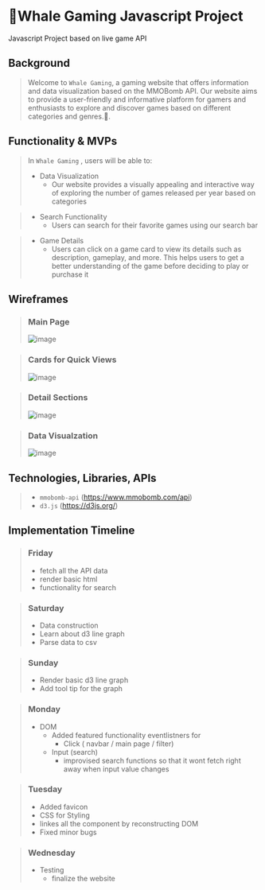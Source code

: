 # 🐳Whale Gaming Javascript Project
Javascript  Project based on live game API




## Background
> Welcome to `Whale Gaming`, a gaming website that offers information and data visualization based on the MMOBomb API. Our website aims to provide a user-friendly and informative platform for gamers and enthusiasts to explore and discover games based on different categories and genres.🐋.





## Functionality & MVPs
> In  `Whale Gaming` , users will be able to:
> - Data Visualization
>   - Our website provides a visually appealing and interactive way of exploring the number of games released per year based on categories

> - Search Functionality
>   -  Users can search for their favorite games using our search bar

> - Game Details
>   - Users can click on a game card to view its details such as description, gameplay, and more. This helps users to get a better understanding of the game before deciding to play or purchase it

## Wireframes
> ### Main Page
>![image](https://user-images.githubusercontent.com/106133580/225347911-77703b4a-d1fd-41ae-a4db-2c4b4bc72d1b.png)


> ### Cards for Quick Views 
> ![image](https://user-images.githubusercontent.com/106133580/225348069-9148d092-97c0-4077-812d-70c7c2775246.png)


> ### Detail Sections 
> ![image](https://user-images.githubusercontent.com/106133580/225348352-847bfc8f-ad42-49b6-b286-47e34cfa10e3.png)


> ### Data Visualzation 
> ![image](https://user-images.githubusercontent.com/106133580/225348426-4131a92e-1a79-4242-b7ca-8e5e581ae2d5.png)





## Technologies, Libraries, APIs
> -  `mmobomb-api` (https://www.mmobomb.com/api)
> - `d3.js` (https://d3js.org/)



## Implementation Timeline
> ### Friday
> - fetch all the API data
> - render basic html
> - functionality for search

> ### Saturday
> - Data construction
> - Learn about d3 line graph 
> - Parse data to csv

> ### Sunday
> - Render basic d3 line graph
> - Add tool tip for the graph 

> ### Monday
> - DOM
>   - Added featured functionality eventlistners for 
>      - Click ( navbar / main page / filter)
>   - Input (search)
>      - improvised search functions so that it wont fetch right away when input value changes   

> ### Tuesday
> - Added favicon
> - CSS for Styling
> - linkes all the component by reconstructing DOM
> - Fixed minor bugs


> ### Wednesday
> - Testing
>   - finalize the website


